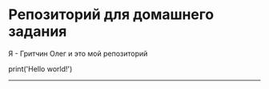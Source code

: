 # Репозиторий для домашнего задания

Я - Гритчин Олег и это мой репозиторий

print('Hello world!')

---

